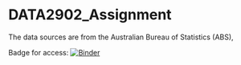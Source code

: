 # DATA2902_Assignment
The data sources are from the Australian Bureau of Statistics (ABS),

Badge for access: [![Binder](https://mybinder.org/badge_logo.svg)](https://mybinder.org/v2/gh/chloexnguyen/DATA2902_Assignment/HEAD)
